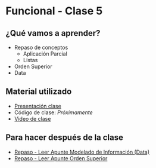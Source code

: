 # Funcional - Clase 5

## ¿Qué vamos a aprender?

* Repaso de conceptos
    * Aplicación Parcial
    * Listas
* Orden Superior
* Data

## Material utilizado

* [Presentación clase](https://docs.google.com/presentation/d/12drwo5bxqa-e9ujlvM09PT7jqdYb_m-9bqRldQB-L1k/edit?usp=sharing)
* Código de clase: _Próximamente_
* [Video de clase](https://www.youtube.com/playlist?list=PLtMHMXFOjfDAp5WPRCsX36g8kwqKr1IOa)

## Para hacer después de la clase

* [Repaso - Leer Apunte Modelado de Información (Data)](https://docs.google.com/document/d/11C2UAbP70dP7sTID-ZxJm_a-5ypKxQUEuZr6GVk5yFI/edit#heading=h.x2xuqlkw85oe)
* [Repaso - Leer Apunte Orden Superior](https://docs.google.com/document/d/1Rzsp5A46R_WdC-NJ6_SKrUrtZ6LmR5A52BazE9XPLIc/edit?usp=sharing)